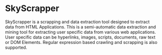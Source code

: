 SkyScrapper
===========

SkyScrapper is a scrapping and data extraction tool designed to extract data from HTML Applications. This is a semi-automatic data extraction and mining tool for extracting user specific data from various web applications. User specific data can be hyperlinks, images, scripts, documents, raw text or DOM Elements. Regular expression based crawling and scrapping is also supported. 
